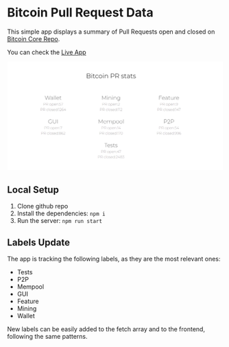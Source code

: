 # Bitcoin Pull Request Data
This simple app displays a summary of Pull Requests open and closed on [Bitcoin Core Repo](https://github.com/bitcoin/bitcoin).

You can check the [Live App](https://bitcoin-pr-stats.herokuapp.com/)

![](public/app-view.png)

## Local Setup
1. Clone github repo
2. Install the dependencies: ``npm i``
3. Run the server: ``npm run start``

## Labels Update
The app is tracking the following labels, as they are the most relevant ones:
- Tests
- P2P
- Mempool
- GUI
- Feature
- Mining
- Wallet

New labels can be easily added to the fetch array and to the frontend, following the same patterns.
